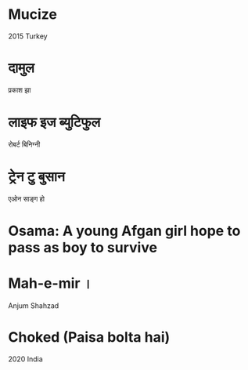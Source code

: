 # Mucize
2015
Turkey

# दामुल
प्रकाश झा

# लाइफ इज ब्युटिफुल
रोबर्ट बिनिग्नी

# ट्रेन टु बुसान
एओन साङ्ग हो 

# Osama: A young Afgan girl hope to pass as boy to survive

# Mah-e-mir ।
Anjum Shahzad

# Choked (Paisa bolta hai)
2020
India

